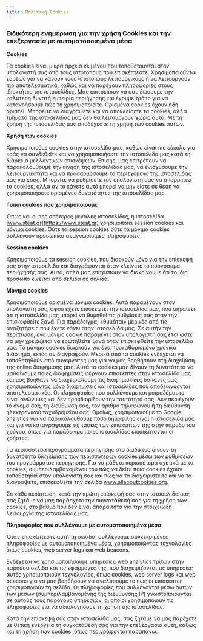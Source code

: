 ```yaml
---
title: Πολιτική Cookies
---
```

### Ειδικότερη ενημέρωση για την χρήση Cookies και την επεξεργασία με αυτοματοποιημένα μέσα

**Cookies**

Τα cookies είναι μικρά αρχεία κειμένου που τοποθετούνται στον υπολογιστή σας από τους ιστότοπους που επισκέπτεστε. Χρησιμοποιούνται ευρέως για να κάνουν τους ιστότοπους λειτουργικούς ή να λειτουργούν πιο αποτελεσματικά, καθώς και να παρέχουν πληροφορίες στους ιδιοκτήτες της ιστοσελίδες. Μας επιτρέπουν να σας δώσουμε την καλύτερη δυνατή εμπειρία περιήγησης και έχουμε τρόπο για να κατανοήσουμε πώς τη χρησιμοποιείτε. Ορισμένα cookies έχουν ήδη οριστεί. Μπορείτε να διαγράψετε και να αποκλείσετε τα cookies, αλλά τμήματα της ιστοσελίδας μας δεν θα λειτουργούν χωρίς αυτά. Με τη χρήση της ιστοσελίδας μας αποδέχεστε τη χρήση των cookies αυτών.

**Χρήση των cookies**

Χρησιμοποιούμε cookies στην ιστοσελίδα μας, καθώς είναι πιο εύκολο για εσάς να συνδεθείτε και να χρησιμοποιήσετε την ιστοσελίδα μας κατά τη διάρκεια μελλοντικών επισκέψεων. Επίσης, μας επιτρέπουν να παρακολουθούμε την κίνηση της ιστοσελίδας μας, να ενισχύσουμε την λειτουργικότητα και να προσαρμόσουμε το περιεχόμενο της ιστοσελίδας μας για εσάς. Μπορείτε να ρυθμίσετε τον υπολογιστή σας να απορρίπτει τα cookies, αλλά αν το κάνετε αυτό μπορεί να μην είστε σε θέση να χρησιμοποιήσετε ορισμένες δυνατότητες της ιστοσελίδας μας.

**Τύποι cookies που χρησιμοποιούμε**

Όπως και οι περισσότερες μεγάλες ιστοσελίδες, η ιστοσελίδα [www.steat.gr](https://www.steat.gr) χρησιμοποιεί session cookies και μόνιμα cookies. Ούτε τα session cookies ούτε τα μόνιμα cookies συλλέγουν προσωπικά αναγνωρίσιμες πληροφορίες.

**Session cookies**

Χρησιμοποιούμε τα session cookies, που διαρκούν μόνο για την επίσκεψή σας στην ιστοσελίδα και διαγράφονται όταν κλείνετε το πρόγραμμα περιήγησής σας. Αυτά, απλά μας επιτρέπουν να διακρίνουμε ότι το ίδιο πρόσωπο κινείται από σελίδα σε σελίδα.

**Μόνιμα cookies**

Χρησιμοποιούμε ορισμένα μόνιμα cookies. Αυτά παραμένουν στον υπολογιστή σας, αφού έχετε επισκεφτεί την ιστοσελίδα μας, που σημαίνει ότι η ιστοσελίδα μας μπορεί να θυμηθεί τις ρυθμίσεις σας όταν την επισκεφθείτε ξανά. Για παράδειγμα, «θυμάται» μερικές από τις αναζητήσεις που έχετε κάνει στην ιστοσελίδα μας. Σε αυτήν την περίπτωση, ένα μόνιμο cookie παραμένει στον υπολογιστή σας έτσι ώστε να μην χρειάζεται να ερωτηθείτε ξανά όταν επισκεφθείτε την ιστοσελίδα μας. Τα μόνιμα cookies διαρκούν για ένα προκαθορισμένο χρονικό διάστημα, εκτός αν διαγραφούν. Μερικά από τα cookies ενδέχεται να τοποθετηθούν από συνεργάτες μας για να μας βοηθήσουν στη διαχείριση της online διαφήμισής μας. Αυτά τα cookies μας δίνουν τη δυνατότητα να μαθαίνουμε ποιες διαφημίσεις φέρνουν επισκέπτες στην ιστοσελίδα μας και μας βοηθάνε να διαχειριστούμε τις διαφημιστικές δαπάνες μας, χρησιμοποιώντας μόνο διαφημίσεις και ιστοσελίδες που αποδεικνύονται αποτελεσματικές. Οι πληροφορίες που συλλέγουμε και μοιραζόμαστε είναι ανώνυμες και δεν προσδιορίζουν την ταυτότητά σας. Δεν περιέχουν το όνομα σας, τη διεύθυνσή σας, τον αριθμό τηλεφώνου ή τη διεύθυνση ηλεκτρονικού ταχυδρομείου σας. Ομοίως, χρησιμοποιούμε το Google analytics για να παρακολουθούμε πόσο δημοφιλής είναι η ιστοσελίδα μας και για να καταγράφουμε τις τάσεις των επισκεπτών της στην πάροδο του χρόνου, όπως για παράδειγμα ποιες ιστοσελίδες επισκέπτονται οι χρήστες.

Τα περισσότερα προγράμματα περιήγησης στο διαδίκτυο δίνουν τη δυνατότητα διαχείρισης των περισσότερων cookies μέσω των ρυθμίσεων του προγράμματος περιήγησης. Για να μάθετε περισσότερα σχετικά με τα cookies, συμπεριλαμβανομένου του πώς να δείτε ποια cookies έχουν τοποθετηθεί στον υπολογιστή σας και πώς να τα διαχειριστείτε και να τα διαγράψετε, επισκεφθείτε την σελίδα www.allaboutcookies.org.

Σε κάθε περίπτωση, κατά την πρώτη επίσκεψή σας στην ιστοσελίδα μας σας ζητάμε να μας παράσχετε την συγκατάθεσή σας για τη χρήση των cookies, στο βαθμό που δεν είναι απαραίτητα για την στοιχειώδη λειτουργία της ιστοσελίδας μας.

**Πληροφορίες που συλλέγουμε με αυτοματοποιημένα μέσα**

Όταν επισκέπτεστε αυτή τη σελίδα, συλλέγουμε συγκεκριμένες πληροφορίες με αυτοματοποιημένα μέσα, χρησιμοποιώντας τεχνολογίες όπως cookies, web server logs και web beacons.

Ενδέχεται να χρησιμοποιήσουμε υπηρεσίες web analytics τρίτων στην παρούσα σελίδα και τις εφαρμογές της, που διαχειρίζονται τις υπηρεσίες αυτές χρησιμοποιούν τεχνολογίες, όπως cookies, web server logs και web beacons για να μας βοηθήσουν να αναλύσουμε το πώς οι επισκέπτες χρησιμοποιούν τη σελίδα. Οι πληροφορίες που συλλέγονται μέσω αυτών των μέσων (συμπεριλαμβανομένης της διεύθυνσης IP) γνωστοποιούνται σε αυτούς τους παρόχους υπηρεσιών, οι οποίοι χρησιμοποιούν τις πληροφορίες για να αξιολογήσουν τη χρήση της ιστοσελίδας.

Κατά την επίσκεψή σας στην ιστοσελίδα μας, σας ζητάμε να μας παρέχετε με θετική ενέργεια τη συγκατάθεσή σας για την επεξεργασία αυτή, καθώς και τη χρήση των cookies. όπως περιγράφονται παραπάνω.